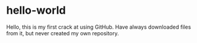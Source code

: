 # hello-world

Hello, this is my first crack at using GitHub. Have always downloaded files from it, but never created my own repository.
